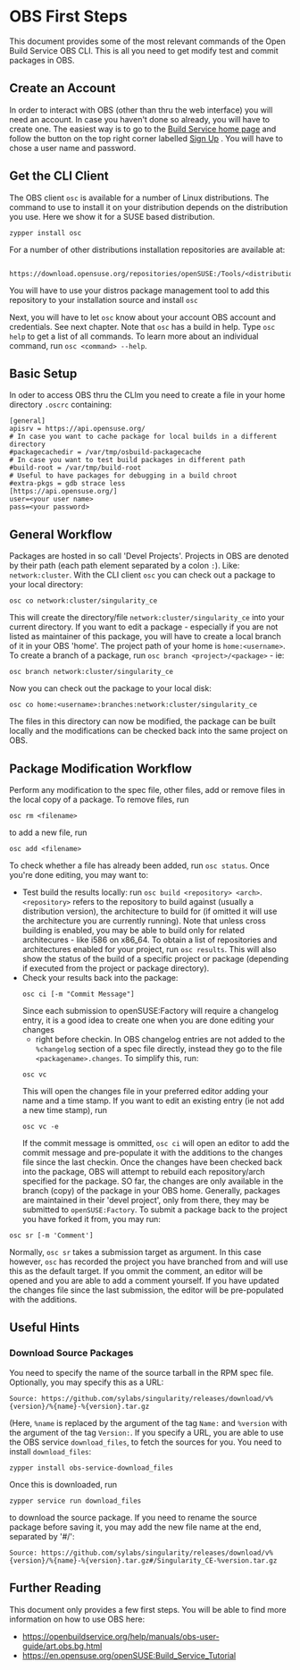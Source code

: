#  OBS First Steps #

This document provides some of the most relevant commands of the Open Build
Service OBS CLI. This is all you need to get modify test and commit packages
in OBS.

## Create an Account ##

In order to interact with OBS (other than thru the web interface) you will
need an account. In case you haven't done so already, you will have to create
one. The easiest way is to go to the [Build Service home
page](https://build.opensuse.org) and follow the button on the top right
corner labelled
[Sign Up](https://idp-portal.suse.com/univention/self-service/#page=createaccount) .
You will have to chose a user name and password.

## Get the CLI Client ##

The OBS client `osc` is available for a number of Linux distributions.
The command to use to install it on your distribution depends on the
distribution you use. Here we show it for a SUSE based distribution.

```
zypper install osc
```
For a number of other distributions installation repositories are
available at:

```
 https://download.opensuse.org/repositories/openSUSE:/Tools/<distribution>
```
You will have to use your distros package management tool to add this
repository to your installation source and install `osc`

Next, you will have to let `osc` know about your account OBS account
and credentials. See next chapter.
Note that `osc` has a build in help. Type `osc help` to get a list of
all commands. To learn more about an individual command, run
`osc <command> --help`.

## Basic Setup ##

In oder to access OBS thru the CLIm you need to create a file in your
home directory `.oscrc` containing:
```
[general]
apisrv = https://api.opensuse.org/
# In case you want to cache package for local builds in a different directory
#packagecachedir = /var/tmp/osbuild-packagecache
# In case you want to test build packages in different path
#build-root = /var/tmp/build-root
# Useful to have packages for debugging in a build chroot
#extra-pkgs = gdb strace less
[https://api.opensuse.org/]
user=<your user name>
pass=<your password>
```

## General Workflow ##

Packages are hosted in so call 'Devel Projects'. Projects in OBS are denoted
by their path (each path element separated by a colon `:`).
Like: `network:cluster`.
With the CLI client `osc` you can check out a package to your local directory:
```
osc co network:cluster/singularity_ce
```
This will create the directory/file `network:cluster/singularity_ce` into
your current directory.
If you want to edit a package - especially if you are not listed as maintainer
of this package, you will have to create a local branch of it in your OBS
'home'. The project path of your home is `home:<username>`.
To create a branch of a package, run `osc branch <project>/<package>` - ie:
```
osc branch network:cluster/singularity_ce
```
Now you can check out the package to your local disk:
```
osc co home:<username>:branches:network:cluster/singularity_ce
```
The files in this directory can now be modified, the package can be built
locally and the modifications can be checked back into the same project
on OBS.

## Package Modification Workflow ##

Perform any modification to the spec file, other files, add or remove files
in the local copy of a package.
To remove files, run
```
osc rm <filename>
```
to add a new file, run
```
osc add <filename>
```
To check whether a file has already been added, run `osc status`.
Once you're done editing, you may want to:
- Test build the results locally:
  run `osc build <repository> <arch>`. `<repository>` refers to the repository
  to build against (usually a distribution version), <arch> the architecture
  to build for (if omitted it will use the architecture you are currently
  running). Note that unless cross building is enabled, you may be able to
  build only for related architecures - like i586 on x86_64.
  To obtain a list of repositories and architectures enabled for your project,
  run `osc results`. This will also show the status of the build of a specific
  project or package (depending if executed from the project or package
  directory).
- Check your results back into the package:
  ```
  osc ci [-m "Commit Message"]
  ```
  Since each submission to openSUSE:Factory will require a changelog entry,
  it is a good idea to create one when you are done editing your changes
  - right before checkin. In OBS changelog entries are not added to the
  `%changelog` section of a spec file directly, instead they go to the file
  `<packagename>.changes`. To simplify this, run:
  ```
  osc vc
  ```
  This will open the changes file in your preferred editor adding your name
  and a time stamp. If you want to edit an existing entry (ie not add a new
  time stamp), run
  ```
  osc vc -e
  ```
  If the commit message is ommitted, `osc ci` will open an editor to add
  the commit message and pre-populate it with the additions to the changes
  file since the last checkin.
Once the changes have been checked back into the package, OBS will attempt
to rebuild each repository/arch specified for the package.
SO far, the changes are only available in the branch (copy) of the package
in your OBS home. Generally, packages are maintained in their 'devel project',
only from there, they may be submitted to `openSUSE:Factory`. To submit a
package back to the project you have forked it from, you may run:
```
osc sr [-m 'Comment']
```
Normally, `osc sr` takes a submission target as argument. In this case
however, `osc` has recorded the project you have branched from and will
use this as the default target.
If you ommit the comment, an editor will be opened and you are able to
add a comment yourself. If you have updated the changes file since the
last submission, the editor will be pre-populated with the additions.

## Useful Hints ##

### Download Source Packages ###

You need to specify the name of the source tarball in the RPM spec file.
Optionally, you may specify this as a URL:
```
Source: https://github.com/sylabs/singularity/releases/download/v%{version}/%{name}-%{version}.tar.gz
```
(Here, `%name` is replaced by the argument of the tag `Name:` and `%version`
with the argument of the tag `Version:`. If you specify a URL, you are able
to use the OBS service `download_files`, to fetch the sources for you.
You need to install `download_files`:
```
zypper install obs-service-download_files
```
Once this is downloaded, run
```
zypper service run download_files
```
to download the source package. If you need to rename the source package
before saving it, you may add the new file name at the end, separated by
'#/':
```
Source: https://github.com/sylabs/singularity/releases/download/v%{version}/%{name}-%{version}.tar.gz#/Singularity_CE-%version.tar.gz
```

## Further Reading ##

This document only provides a few first steps. You will be able to find
more information on how to use OBS here:

  * https://openbuildservice.org/help/manuals/obs-user-guide/art.obs.bg.html
  * https://en.opensuse.org/openSUSE:Build_Service_Tutorial
